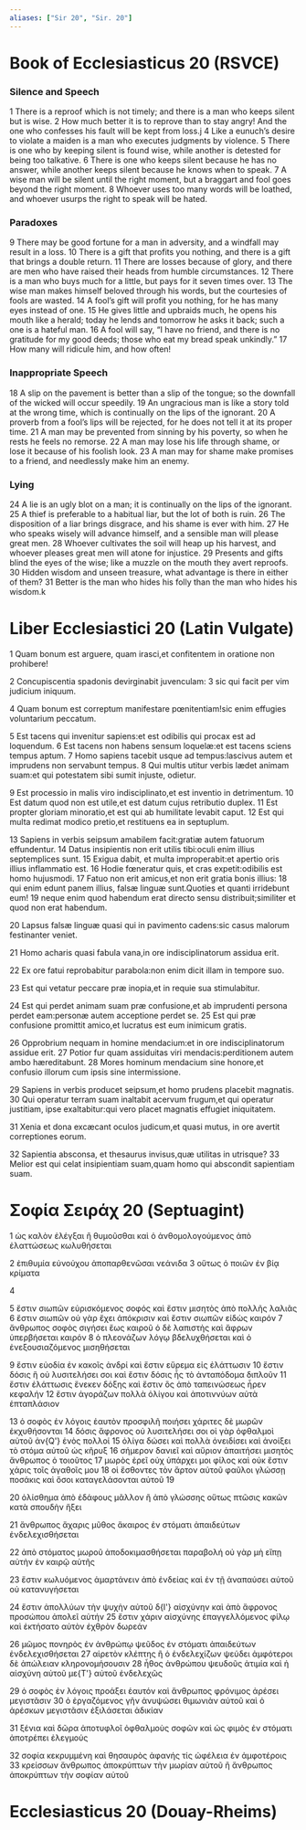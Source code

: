 ```yaml
---
aliases: ["Sir 20", "Sir. 20"]
---
```



# Book of Ecclesiasticus 20 (RSVCE)

### Silence and Speech
1 There is a reproof which is not timely; and there is a man who keeps silent but is wise.
2 How much better it is to reprove than to stay angry! And the one who confesses his fault will be kept from loss.j
4 Like a eunuch’s desire to violate a maiden is a man who executes judgments by violence.
5 There is one who by keeping silent is found wise, while another is detested for being too talkative.
6 There is one who keeps silent because he has no answer, while another keeps silent because he knows when to speak.
7 A wise man will be silent until the right moment, but a braggart and fool goes beyond the right moment.
8 Whoever uses too many words will be loathed, and whoever usurps the right to speak will be hated.
### Paradoxes
9 There may be good fortune for a man in adversity, and a windfall may result in a loss.
10 There is a gift that profits you nothing, and there is a gift that brings a double return.
11 There are losses because of glory, and there are men who have raised their heads from humble circumstances.
12 There is a man who buys much for a little, but pays for it seven times over.
13 The wise man makes himself beloved through his words, but the courtesies of fools are wasted.
14 A fool’s gift will profit you nothing, for he has many eyes instead of one.
15 He gives little and upbraids much, he opens his mouth like a herald; today he lends and tomorrow he asks it back; such a one is a hateful man.
16 A fool will say, “I have no friend, and there is no gratitude for my good deeds; those who eat my bread speak unkindly.”
17 How many will ridicule him, and how often!
### Inappropriate Speech
18 A slip on the pavement is better than a slip of the tongue; so the downfall of the wicked will occur speedily.
19 An ungracious man is like a story told at the wrong time, which is continually on the lips of the ignorant.
20 A proverb from a fool’s lips will be rejected, for he does not tell it at its proper time.
21 A man may be prevented from sinning by his poverty, so when he rests he feels no remorse.
22 A man may lose his life through shame, or lose it because of his foolish look.
23 A man may for shame make promises to a friend, and needlessly make him an enemy.
### Lying
24 A lie is an ugly blot on a man; it is continually on the lips of the ignorant.
25 A thief is preferable to a habitual liar, but the lot of both is ruin.
26 The disposition of a liar brings disgrace, and his shame is ever with him.
27 He who speaks wisely will advance himself, and a sensible man will please great men.
28 Whoever cultivates the soil will heap up his harvest, and whoever pleases great men will atone for injustice.
29 Presents and gifts blind the eyes of the wise; like a muzzle on the mouth they avert reproofs.
30 Hidden wisdom and unseen treasure, what advantage is there in either of them?
31 Better is the man who hides his folly than the man who hides his wisdom.k


# Liber Ecclesiastici 20 (Latin Vulgate)

1 Quam bonum est arguere, quam irasci,et confitentem in oratione non prohibere!

2 Concupiscentia spadonis devirginabit juvenculam:
3 sic qui facit per vim judicium iniquum.

4 Quam bonum est correptum manifestare pœnitentiam!sic enim effugies voluntarium peccatum.

5 Est tacens qui invenitur sapiens:et est odibilis qui procax est ad loquendum.
6 Est tacens non habens sensum loquelæ:et est tacens sciens tempus aptum.
7 Homo sapiens tacebit usque ad tempus:lascivus autem et imprudens non servabunt tempus.
8 Qui multis utitur verbis lædet animam suam:et qui potestatem sibi sumit injuste, odietur.

9 Est processio in malis viro indisciplinato,et est inventio in detrimentum.
10 Est datum quod non est utile,et est datum cujus retributio duplex.
11 Est propter gloriam minoratio,et est qui ab humilitate levabit caput.
12 Est qui multa redimat modico pretio,et restituens ea in septuplum.

13 Sapiens in verbis seipsum amabilem facit:gratiæ autem fatuorum effundentur.
14 Datus insipientis non erit utilis tibi:oculi enim illius septemplices sunt.
15 Exigua dabit, et multa improperabit:et apertio oris illius inflammatio est.
16 Hodie fœneratur quis, et cras expetit:odibilis est homo hujusmodi.
17 Fatuo non erit amicus,et non erit gratia bonis illius:
18 qui enim edunt panem illius, falsæ linguæ sunt.Quoties et quanti irridebunt eum!
19 neque enim quod habendum erat directo sensu distribuit;similiter et quod non erat habendum.

20 Lapsus falsæ linguæ quasi qui in pavimento cadens:sic casus malorum festinanter veniet.

21 Homo acharis quasi fabula vana,in ore indisciplinatorum assidua erit.

22 Ex ore fatui reprobabitur parabola:non enim dicit illam in tempore suo.

23 Est qui vetatur peccare præ inopia,et in requie sua stimulabitur.

24 Est qui perdet animam suam præ confusione,et ab imprudenti persona perdet eam:personæ autem acceptione perdet se.
25 Est qui præ confusione promittit amico,et lucratus est eum inimicum gratis.

26 Opprobrium nequam in homine mendacium:et in ore indisciplinatorum assidue erit.
27 Potior fur quam assiduitas viri mendacis:perditionem autem ambo hæreditabunt.
28 Mores hominum mendacium sine honore,et confusio illorum cum ipsis sine intermissione.

29 Sapiens in verbis producet seipsum,et homo prudens placebit magnatis.
30 Qui operatur terram suam inaltabit acervum frugum,et qui operatur justitiam, ipse exaltabitur:qui vero placet magnatis effugiet iniquitatem.

31 Xenia et dona excæcant oculos judicum,et quasi mutus, in ore avertit correptiones eorum.

32 Sapientia absconsa, et thesaurus invisus,quæ utilitas in utrisque?
33 Melior est qui celat insipientiam suam,quam homo qui abscondit sapientiam suam.


# Σοφία Σειράχ 20 (Septuagint)

1 ὡς καλὸν ἐλέγξαι ἢ θυμοῦσθαι καὶ ὁ ἀνθομολογούμενος ἀπὸ ἐλαττώσεως κωλυθήσεται

2 ἐπιθυμία εὐνούχου ἀποπαρθενῶσαι νεάνιδα
3 οὕτως ὁ ποιῶν ἐν βίᾳ κρίματα

4

5 ἔστιν σιωπῶν εὑρισκόμενος σοφός καὶ ἔστιν μισητὸς ἀπὸ πολλῆς λαλιᾶς
6 ἔστιν σιωπῶν οὐ γὰρ ἔχει ἀπόκρισιν καὶ ἔστιν σιωπῶν εἰδὼς καιρόν
7 ἄνθρωπος σοφὸς σιγήσει ἕως καιροῦ ὁ δὲ λαπιστὴς καὶ ἄφρων ὑπερβήσεται καιρόν
8 ὁ πλεονάζων λόγῳ βδελυχθήσεται καὶ ὁ ἐνεξουσιαζόμενος μισηθήσεται

9 ἔστιν εὐοδία ἐν κακοῖς ἀνδρί καὶ ἔστιν εὕρεμα εἰς ἐλάττωσιν
10 ἔστιν δόσις ἣ οὐ λυσιτελήσει σοι καὶ ἔστιν δόσις ἧς τὸ ἀνταπόδομα διπλοῦν
11 ἔστιν ἐλάττωσις ἕνεκεν δόξης καὶ ἔστιν ὃς ἀπὸ ταπεινώσεως ἦρεν κεφαλήν
12 ἔστιν ἀγοράζων πολλὰ ὀλίγου καὶ ἀποτιννύων αὐτὰ ἑπταπλάσιον

13 ὁ σοφὸς ἐν λόγοις ἑαυτὸν προσφιλῆ ποιήσει χάριτες δὲ μωρῶν ἐκχυθήσονται
14 δόσις ἄφρονος οὐ λυσιτελήσει σοι οἱ γὰρ ὀφθαλμοὶ αὐτοῦ ἀν{Q'} ἑνὸς πολλοί
15 ὀλίγα δώσει καὶ πολλὰ ὀνειδίσει καὶ ἀνοίξει τὸ στόμα αὐτοῦ ὡς κῆρυξ
16 σήμερον δανιεῖ καὶ αὔριον ἀπαιτήσει μισητὸς ἄνθρωπος ὁ τοιοῦτος
17 μωρὸς ἐρεῖ οὐχ ὑπάρχει μοι φίλος καὶ οὐκ ἔστιν χάρις τοῖς ἀγαθοῖς μου
18 οἱ ἔσθοντες τὸν ἄρτον αὐτοῦ φαῦλοι γλώσσῃ ποσάκις καὶ ὅσοι καταγελάσονται αὐτοῦ
19

20 ὀλίσθημα ἀπὸ ἐδάφους μᾶλλον ἢ ἀπὸ γλώσσης οὕτως πτῶσις κακῶν κατὰ σπουδὴν ἥξει

21 ἄνθρωπος ἄχαρις μῦθος ἄκαιρος ἐν στόματι ἀπαιδεύτων ἐνδελεχισθήσεται

22 ἀπὸ στόματος μωροῦ ἀποδοκιμασθήσεται παραβολή οὐ γὰρ μὴ εἴπῃ αὐτὴν ἐν καιρῷ αὐτῆς

23 ἔστιν κωλυόμενος ἁμαρτάνειν ἀπὸ ἐνδείας καὶ ἐν τῇ ἀναπαύσει αὐτοῦ οὐ κατανυγήσεται

24 ἔστιν ἀπολλύων τὴν ψυχὴν αὐτοῦ δ{I'} αἰσχύνην καὶ ἀπὸ ἄφρονος προσώπου ἀπολεῖ αὐτήν
25 ἔστιν χάριν αἰσχύνης ἐπαγγελλόμενος φίλῳ καὶ ἐκτήσατο αὐτὸν ἐχθρὸν δωρεάν

26 μῶμος πονηρὸς ἐν ἀνθρώπῳ ψεῦδος ἐν στόματι ἀπαιδεύτων ἐνδελεχισθήσεται
27 αἱρετὸν κλέπτης ἢ ὁ ἐνδελεχίζων ψεύδει ἀμφότεροι δὲ ἀπώλειαν κληρονομήσουσιν
28 ἦθος ἀνθρώπου ψευδοῦς ἀτιμία καὶ ἡ αἰσχύνη αὐτοῦ με{T'} αὐτοῦ ἐνδελεχῶς

29 ὁ σοφὸς ἐν λόγοις προάξει ἑαυτόν καὶ ἄνθρωπος φρόνιμος ἀρέσει μεγιστᾶσιν
30 ὁ ἐργαζόμενος γῆν ἀνυψώσει θιμωνιὰν αὐτοῦ καὶ ὁ ἀρέσκων μεγιστᾶσιν ἐξιλάσεται ἀδικίαν

31 ξένια καὶ δῶρα ἀποτυφλοῖ ὀφθαλμοὺς σοφῶν καὶ ὡς φιμὸς ἐν στόματι ἀποτρέπει ἐλεγμούς

32 σοφία κεκρυμμένη καὶ θησαυρὸς ἀφανής τίς ὠφέλεια ἐν ἀμφοτέροις
33 κρείσσων ἄνθρωπος ἀποκρύπτων τὴν μωρίαν αὐτοῦ ἢ ἄνθρωπος ἀποκρύπτων τὴν σοφίαν αὐτοῦ


# Ecclesiasticus 20 (Douay-Rheims)

